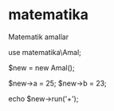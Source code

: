 # matematika
Matematik amallar

use matematika\Amal;

$new = new Amal();

$new->a = 25;
$new->b = 23;

echo $new->run('+');
